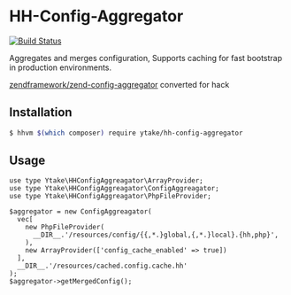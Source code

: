 # HH-Config-Aggregator

[![Build Status](https://travis-ci.org/ytake/hh-config-aggregator.svg?branch=master)](https://travis-ci.org/ytake/hh-config-aggregator)

Aggregates and merges configuration, Supports caching for fast bootstrap in production environments.

[zendframework/zend-config-aggregator](https://github.com/zendframework/zend-config-aggregator) converted for hack

## Installation

```bash
$ hhvm $(which composer) require ytake/hh-config-aggregator
```

## Usage

```hack
use type Ytake\HHConfigAggreagator\ArrayProvider;
use type Ytake\HHConfigAggreagator\ConfigAggreagator;
use type Ytake\HHConfigAggreagator\PhpFileProvider;

$aggregator = new ConfigAggreagator(
  vec[
    new PhpFileProvider(
      __DIR__.'/resources/config/{{,*.}global,{,*.}local}.{hh,php}',
    ),
    new ArrayProvider(['config_cache_enabled' => true])
  ],
  __DIR__.'/resources/cached.config.cache.hh'
);
$aggregator->getMergedConfig();
```
